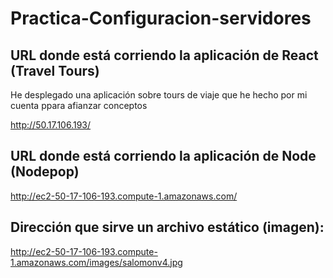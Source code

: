 # Practica-Configuracion-servidores

## URL donde está corriendo la aplicación de React (Travel Tours)
He desplegado una aplicación sobre tours de viaje que he hecho por mi cuenta ppara afianzar conceptos

http://50.17.106.193/

## URL donde está corriendo la aplicación de Node (Nodepop)

http://ec2-50-17-106-193.compute-1.amazonaws.com/

## Dirección que sirve un archivo estático (imagen):
http://ec2-50-17-106-193.compute-1.amazonaws.com/images/salomonv4.jpg
